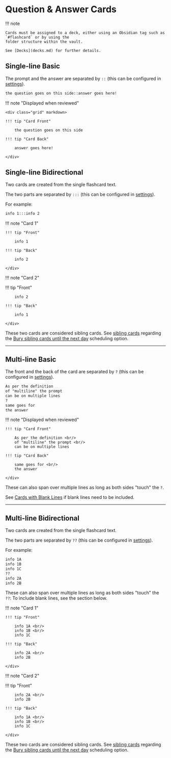 # Question & Answer Cards

!!! note

    Cards must be assigned to a deck, either using an Obsidian tag such as `#flashcard` or by using the
    folder structure within the vault. 

    See [Decks](decks.md) for further details.



## Single-line Basic

The prompt and the answer are separated by `::` (this can be configured in [settings]( ../user-options.md#flashcard-separators)).

```markdown
the question goes on this side::answer goes here!
```

!!! note "Displayed when reviewed"

    <div class="grid" markdown>

    !!! tip "Card Front"

        the question goes on this side

    !!! tip "Card Back"

        answer goes here!

    </div>

## Single-line Bidirectional

Two cards are created from the single flashcard text.

The two parts are separated by `:::` (this can be configured in [settings]( ../user-options.md#flashcard-separators)).

For example:

```markdown
info 1:::info 2
```

!!! note "Card 1"
    <div class="grid" markdown>

    !!! tip "Front"

        info 1

    !!! tip "Back"

        info 2

    </div>

!!! note "Card 2"
    <div class="grid" markdown>
    !!! tip "Front"

        info 2

    !!! tip "Back"

        info 1

    </div>

These two cards are considered sibling cards. See [sibling cards](flashcards-overview.md#sibling-cards) regarding the 
[Bury sibling cards until the next day](../user-options.md#flashcard-review) scheduling option.

---

## Multi-line Basic

The front and the back of the card are separated by `?` (this can be configured in [settings]( ../user-options.md#flashcard-separators)).

```markdown
As per the definition
of "multiline" the prompt
can be on multiple lines
?
same goes for
the answer
```

!!! note "Displayed when reviewed"
    <div class="grid" markdown>

    !!! tip "Card Front"

        As per the definition <br/>
        of "multiline" the prompt <br/>
        can be on multiple lines

    !!! tip "Card Back"

        same goes for <br/>
        the answer

    </div>


These can also span over multiple lines as long as both sides "touch" the `?`.

See [Cards with Blank Lines](cards-with-blank-lines.md) if blank lines need to be included.



---


## Multi-line Bidirectional

Two cards are created from the single flashcard text.

The two parts are separated by `??` (this can be configured in [settings]( ../user-options.md#flashcard-separators)).

For example:

```markdown
info 1A
info 1B
info 1C
?? 
info 2A
info 2B
```

These can also span over multiple lines as long as both sides "touch" the `??`:
To include blank lines, see the section below.

!!! note "Card 1"
    <div class="grid" markdown>

    !!! tip "Front"

        info 1A <br/>
        info 1B <br/>
        info 1C

    !!! tip "Back"

        info 2A <br/>
        info 2B

    </div>

!!! note "Card 2"
    <div class="grid" markdown>
    !!! tip "Front"

        info 2A <br/>
        info 2B

    !!! tip "Back"

        info 1A <br/>
        info 1B <br/>
        info 1C

    </div>

These two cards are considered sibling cards. See [sibling cards](flashcards-overview.md#sibling-cards) regarding the 
[Bury sibling cards until the next day]( ../user-options.md#flashcard-review) scheduling option.
